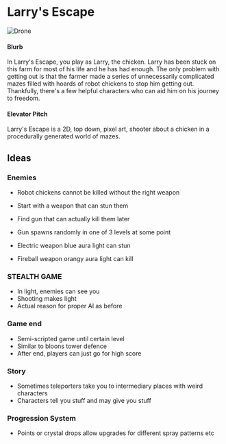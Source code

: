 # Larry's Escape

![Drone](https://drone.thechubbypanda.net/api/badges/keval/larrys-escape/status.svg)

#### Blurb
In Larry's Escape, you play as Larry, the chicken. Larry has been stuck on this farm for most of his life and he has had enough. The only problem with getting out is that the farmer made a series of unnecessarily complicated mazes filled with hoards of robot chickens to stop him getting out. Thankfully, there's a few helpful characters who can aid him on his journey to freedom.

#### Elevator Pitch

Larry's Escape is a 2D, top down, pixel art, shooter about a chicken in a procedurally generated world of mazes.

## Ideas

### Enemies

- Robot chickens cannot be killed without the right weapon
- Start with a weapon that can stun them
- Find gun that can actually kill them later
- Gun spawns randomly in one of 3 levels at some point

- Electric weapon blue aura light can stun
- Fireball weapon orangy aura light can kill

### STEALTH GAME

- In light, enemies can see you
- Shooting makes light
- Actual reason for proper AI as before

### Game end

- Semi-scripted game until certain level
- Similar to bloons tower defence
- After end, players can just go for high score

### Story

- Sometimes teleporters take you to intermediary places with weird characters
- Characters tell you stuff and may give you stuff

### Progression System

- Points or crystal drops allow upgrades for different spray patterns etc